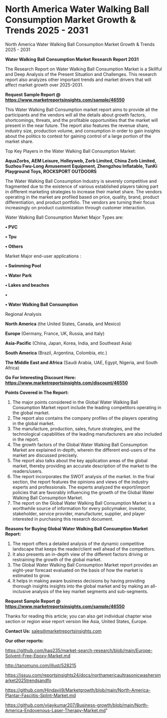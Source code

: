 # North America Water Walking Ball Consumption Market Growth & Trends 2025 - 2031
 North America Water Walking Ball Consumption Market Growth & Trends 2025 - 2031

<strong>Water Walking Ball Consumption Market Research Report 2031</strong>

The Research Report on Water Walking Ball Consumption Market is a Skillful and Deep Analysis of the Present Situation and Challenges. This research report also analyzes other important trends and market drivers that will affect market growth over 2025-2031.

<strong>Request Sample Report @ <a href=https://www.marketreportsinsights.com/sample/46550>https://www.marketreportsinsights.com/sample/46550</a></strong>

This Water Walking Ball Consumption market report aims to provide all the participants and the vendors will all the details about growth factors, shortcomings, threats, and the profitable opportunities that the market will present in the near future. The report also features the revenue share, industry size, production volume, and consumption in order to gain insights about the politics to contest for gaining control of a large portion of the market share.

Top Key Players in the Water Walking Ball Consumption Market:

<strong>AquaZorbs, AEM Leisure, Holleyweb, Zorb Limited, China Zorb Limited, Suzhou Fwu-Long Amusement Equipment, Zhengzhou Inflatable, TunKi Playground Toys, ROCKSPORT OUTDOORS</strong>

The Water Walking Ball Consumption Industry is severely competitive and fragmented due to the existence of various established players taking part in different marketing strategies to increase their market share. The vendors operating in the market are profiled based on price, quality, brand, product differentiation, and product portfolio. The vendors are turning their focus increasingly on product customization through customer interaction.

Water Walking Ball Consumption Market Major Types are:

<strong>•  PVC

•  Tpu

•  Others</strong>

Market Major end-user applications :

<strong>•  Swimming Pool

•  Water Park

•  Lakes and beaches

•  

•  Water Walking Ball Consumption</strong>

Regional Analysis

</u><strong><b>North America</b></strong> (the United States, Canada, and Mexico)

<strong><b>Europe </b></strong>(Germany, France, UK, Russia, and Italy)

<strong><b>Asia-Pacific</b></strong> (China, Japan, Korea, India, and Southeast Asia)

<strong><b>South America</b></strong> (Brazil, Argentina, Colombia, etc.)

<strong><b>The Middle East and Africa</b></strong> (Saudi Arabia, UAE, Egypt, Nigeria, and South Africa)

<strong>Go For Interesting Discount Here: <a href=https://www.marketreportsinsights.com/discount/46550>https://www.marketreportsinsights.com/discount/46550</a></strong>

<strong>Points Covered in The Report:</strong>
<ol>
  <li>The major points considered in the Global Water Walking Ball Consumption Market report include the leading competitors operating in the global market.</li>
  <li>The report also contains the company profiles of the players operating in the global market.</li>
  <li>The manufacture, production, sales, future strategies, and the technological capabilities of the leading manufacturers are also included in the report.</li>
  <li>The growth factors of the Global Water Walking Ball Consumption Market are explained in-depth, wherein the different end-users of the market are discussed precisely.</li>
  <li>The report also talks about the key application areas of the global market, thereby providing an accurate description of the market to the readers/users.</li>
  <li>The report incorporates the SWOT analysis of the market. In the final section, the report features the opinions and views of the industry experts and professionals. The experts analyzed the export/import policies that are favorably influencing the growth of the Global Water Walking Ball Consumption Market.</li>
  <li>The report on the Global Water Walking Ball Consumption Market is a worthwhile source of information for every policymaker, investor, stakeholder, service provider, manufacturer, supplier, and player interested in purchasing this research document.</li>
</ol>
<strong>Reasons for Buying Global Water Walking Ball Consumption Market Report:</strong>

<ol>
  <li>The report offers a detailed analysis of the dynamic competitive landscape that keeps the reader/client well ahead of the competitors.</li>
  <li>It also presents an in-depth view of the different factors driving or restraining the growth of the global market.</li>
  <li>The Global Water Walking Ball Consumption Market report provides an eight-year forecast evaluated on the basis of how the market is estimated to grow.</li>
  <li>It helps in making aware business decisions by having providing thorough insights insights into the global market and by making an all-inclusive analysis of the key market segments and sub-segments.</li>
</ol>
<strong>Request Sample Report @ <a href=https://www.marketreportsinsights.com/sample/46550>https://www.marketreportsinsights.com/sample/46550</a></strong>


Thanks for reading this article; you can also get individual chapter wise section or region wise report version like Asia, United States, Europe.

<strong>Contact Us:</strong>
sales@marketreportsinsights.com

<strong>Our other reports:</strong>

<a href=https://github.com/haq235/market-search-research/blob/main/Europe-Solvent-Free-Epoxy-Market.md>https://github.com/haq235/market-search-research/blob/main/Europe-Solvent-Free-Epoxy-Market.md</a>

<a href=http://tanomuno.com/illust/528215>http://tanomuno.com/illust/528215</a>

<a href=https://issuu.com/reportsinsights24/docs/northamericaultrasonicwashersmarket2025trendsandfo>https://issuu.com/reportsinsights24/docs/northamericaultrasonicwashersmarket2025trendsandfo</a>

<a href=https://github.com/Hindavii9/Marketgrowth/blob/main/North-America-Plantar-Fasciitis-Splint-Market.md>https://github.com/Hindavii9/Marketgrowth/blob/main/North-America-Plantar-Fasciitis-Splint-Market.md</a>

<a href=https://github.com/vijaykumar207/Business-growth/blob/main/North-America-Endovenous-Laser-Therapy-Market.md>https://github.com/vijaykumar207/Business-growth/blob/main/North-America-Endovenous-Laser-Therapy-Market.md</a>"
